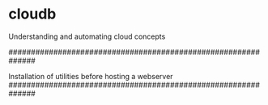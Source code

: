 # cloudb
Understanding and automating cloud concepts


##############################################################

Installation of utilities before hosting a webserver
##############################################################




